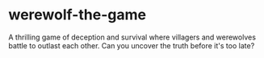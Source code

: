 # werewolf-the-game
A thrilling game of deception and survival where villagers and werewolves battle to outlast each other. Can you uncover the truth before it's too late?
